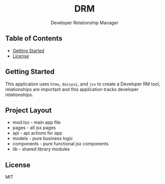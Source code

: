 <h1 align="center">DRM</h1>
<p align="center">Developer Relationship Manager</p>

## Table of Contents

- [Getting Started](#getting-started)
- [License](#license)

## Getting Started

This application uses `htmx`, `daisyui`, and `jsx` to create a Developer RM
tool, relationships are important and this application tracks developer
relationships.

## Project Layout

- mod.tsx - main app file
- pages - all jsx pages
- api - api actions for app
- models - pure business logic
- components - pure functional jsx components
- lib - shared library modules

## License

MIT

